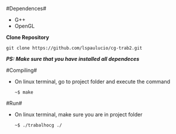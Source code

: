 #Dependences#
- G++
- OpenGL

**Clone Repository**

```
git clone https://github.com/lspaulucio/cg-trab2.git
```

***PS:  Make sure that you have installed all dependeces***

#Compiling#

  - On linux terminal, go to project folder and execute the command
  
    ```
    ~$ make
    ```

#Run#

  - On linux terminal, make sure you are in project folder

    ```
    ~$ ./trabalhocg ./
    ```

